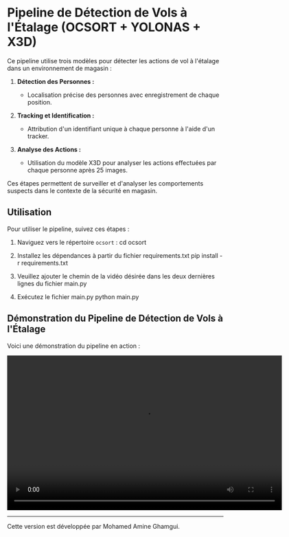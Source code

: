 # Pipeline de Détection de Vols à l'Étalage (OCSORT + YOLONAS + X3D)

Ce pipeline utilise trois modèles pour détecter les actions de vol à l'étalage dans un environnement de magasin :

1. **Détection des Personnes :**
   - Localisation précise des personnes avec enregistrement de chaque position.
   
2. **Tracking et Identification :**
   - Attribution d'un identifiant unique à chaque personne à l'aide d'un tracker.

3. **Analyse des Actions :**
   - Utilisation du modèle X3D pour analyser les actions effectuées par chaque personne après 25 images.

Ces étapes permettent de surveiller et d'analyser les comportements suspects dans le contexte de la sécurité en magasin.

## Utilisation

Pour utiliser le pipeline, suivez ces étapes :

1. Naviguez vers le répertoire `ocsort` :
   cd ocsort
2. Installez les dépendances à partir du fichier requirements.txt 
   pip install -r requirements.txt
3. Veuillez ajouter le chemin de la vidéo désirée dans les deux dernières lignes du fichier main.py

4. Exécutez le fichier main.py
   python main.py

## Démonstration du Pipeline de Détection de Vols à l'Étalage

Voici une démonstration du pipeline en action :

<video width="640" height="360" controls>
  <source src="202408171624 (1) (1).mp4" type="video/mp4">
  Votre navigateur ne supporte pas la balise vidéo.
</video>

---
Cette version est développée par Mohamed Amine Ghamgui.
